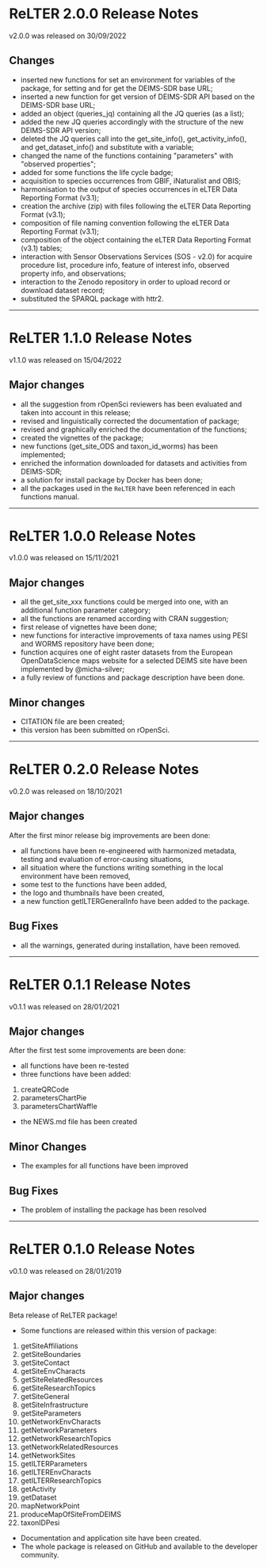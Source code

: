 # ReLTER 2.0.0 Release Notes

v2.0.0 was released on 30/09/2022

## Changes

* inserted new functions for set an environment for variables of the package,
  for setting and for get the DEIMS-SDR base URL;
* inserted a new function for get version of DEIMS-SDR API based on the
  DEIMS-SDR base URL;
* added an object (queries_jq) containing all the JQ queries (as a list);
* added the new JQ queries accordingly with the structure of the new DEIMS-SDR
  API version;
* deleted the JQ queries call into the get_site_info(), get_activity_info(),
  and get_dataset_info() and substitute with a variable;
* changed the name of the functions containing "parameters" with "observed
  properties";
* added for some functions the life cycle badge;
* acquisition to species occurrences from GBIF, iNaturalist and OBIS;
* harmonisation to the output of species occurrences in eLTER Data Reporting
  Format (v3.1);
* creation the archive (zip) with files following the eLTER Data Reporting
  Format (v3.1);
* composition of file naming convention following the eLTER Data Reporting
  Format (v3.1);
* composition of the object containing the eLTER Data Reporting Format
  (v3.1) tables;
* interaction with Sensor Observations Services (SOS - v2.0) for acquire
  procedure list, procedure info, feature of interest info, observed property
  info, and observations;
* interaction to the Zenodo repository in order to upload record or download
  dataset record;
* substituted the SPARQL package with httr2.

________________________________________________________________________________


# ReLTER 1.1.0 Release Notes

v1.1.0 was released on 15/04/2022

## Major changes

* all the suggestion from rOpenSci reviewers has been evaluated and taken into account in this release;
* revised and linguistically corrected the documentation of package;
* revised and graphically enriched the documentation of the functions;
* created the vignettes of the package;
* new functions (get_site_ODS and taxon_id_worms) has been implemented;
* enriched the information downloaded for datasets and activities from DEIMS-SDR;
* a solution for install package by Docker has been done;
* all the packages used in the `ReLTER` have been referenced in each functions manual.

________________________________________________________________________________

# ReLTER 1.0.0 Release Notes

v1.0.0 was released on 15/11/2021

## Major changes

* all the get_site_xxx functions could be merged into one, with an additional function parameter category;
* all the functions are renamed according with CRAN suggestion;
* first release of vignettes have been done;
* new functions for interactive improvements of taxa names using PESI and WORMS repository have been done;
* function acquires one of eight raster datasets from the European OpenDataScience maps website for a selected DEIMS site have been implemented by @micha-silver;
* a fully review of functions and package description have been done.

## Minor changes

* CITATION file are been created;
* this version has been submitted on rOpenSci.

________________________________________________________________________________

# ReLTER 0.2.0 Release Notes

v0.2.0 was released on 18/10/2021

## Major changes

After the first minor release big improvements are been done:
* all functions have been re-engineered with harmonized metadata, testing and evaluation of error-causing situations,
* all situation where the functions writing something in the local environment have been removed,
* some test to the functions have been added,
* the logo and thumbnails have been created,
* a new function getILTERGeneralInfo have been added to the package.

## Bug Fixes

* all the warnings, generated during installation, have been removed.

________________________________________________________________________________

# ReLTER 0.1.1 Release Notes

v0.1.1 was released on 28/01/2021

## Major changes

After the first test some improvements are been done:
* all functions have been re-tested
* three functions have been added:
1. createQRCode
2. parametersChartPie
3. parametersChartWaffle
* the NEWS.md file has been created

## Minor Changes

* The examples for all functions have been improved

## Bug Fixes

* The problem of installing the package has been resolved

________________________________________________________________________________

# ReLTER 0.1.0 Release Notes

v0.1.0 was released on 28/01/2019

## Major changes

Beta release of ReLTER package!

* Some functions are released within this version of package:
1. getSiteAffiliations
2. getSiteBoundaries
3. getSiteContact
4. getSiteEnvCharacts
5. getSiteRelatedResources
6. getSiteResearchTopics
7. getSiteGeneral
8. getSiteInfrastructure
9. getSiteParameters
10. getNetworkEnvCharacts
11. getNetworkParameters
12. getNetworkResearchTopics
13. getNetworkRelatedResources
14. getNetworkSites
15. getILTERParameters
16. getILTEREnvCharacts
17. getILTERResearchTopics
18. getActivity
19. getDataset
20. mapNetworkPoint
21. produceMapOfSiteFromDEIMS
22. taxonIDPesi
* Documentation and application site have been created.
* The whole package is released on GitHub and available to the developer community.

